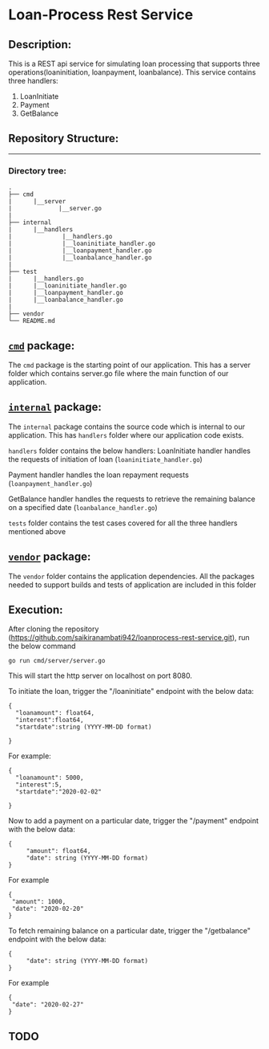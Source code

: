 # Loan-Process Rest Service
## Description:
 This is a REST api service for simulating loan processing that supports three operations(loaninitiation, loanpayment, loanbalance).
This service contains three handlers:
1) LoanInitiate
2) Payment
3) GetBalance




## Repository Structure:
-----------------------
### Directory tree:
    . 
    ├── cmd
    |      |__server
    |             |__server.go   
    |                         
    ├── internal
    |      |__handlers
    |              |__handlers.go
    |              |__loaninitiate_handler.go
    |              |__loanpayment_handler.go
    |              |__loanbalance_handler.go
    |                
    ├── test
    |      |__handlers.go
    |      |__loaninitiate_handler.go
    |      |__loanpayment_handler.go
    |      |__loanbalance_handler.go  
    |                  
    ├── vendor                   
    └── README.md

[`cmd`](https://github.com/saikiranambati942/loanprocess-rest-service/tree/master/cmd "API documentation") package:
------------------------------------------------------------------------------------------------------------------

The `cmd` package is the starting point of our application. This has a server folder which contains server.go file where the main function of our application.



[`internal`](https://github.com/saikiranambati942/loanprocess-rest-service/tree/master/internal "API documentation") package:
----------------------------------------------------------------------------------------------------------------------------

The `internal` package contains the source code which is internal to our application. 
This has `handlers` folder where our application code exists.

`handlers` folder contains the below handlers:
LoanInitiate handler handles the requests of initiation of loan (`loaninitiate_handler.go`)

Payment handler handles the loan repayment requests (`loanpayment_handler.go`)

GetBalance handler handles the requests to retrieve the remaining balance  on a specified date (`loanbalance_handler.go`)

`tests` folder contains the test cases covered for all the three handlers mentioned above



[`vendor`](https://github.com/saikiranambati942/loanprocess-rest-service/tree/master/vendor "API documentation") package:
------------------------------------------------------------------------------------------------------------------------

The `vendor` folder contains the application dependencies. All the packages needed to support builds and tests of application are included in this folder


## Execution:
After cloning the repository (https://github.com/saikiranambati942/loanprocess-rest-service.git),  run the below command

```
go run cmd/server/server.go
```

This will start the http server on localhost on port 8080.

To initiate the loan, trigger the "/loaninitiate" endpoint with the below data:
```
{
  "loanamount": float64,
  "interest":float64,
  "startdate":string (YYYY-MM-DD format)
  
}
```
For example:
```
{
  "loanamount": 5000,
  "interest":5,
  "startdate":"2020-02-02"
  
}
```
Now to add a payment on a particular date, trigger the "/payment" endpoint with the below data:

```
{
     "amount": float64,
     "date": string (YYYY-MM-DD format)
}
   ```
For example

```
{
 "amount": 1000, 
 "date": "2020-02-20"
}
```
To fetch remaining balance on a particular date, trigger the "/getbalance"  endpoint with the below data:

```
{
     "date": string (YYYY-MM-DD format)
}
   ```

For example   

```
{ 
 "date": "2020-02-27"
}
```


## TODO




